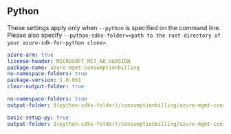 ## Python

These settings apply only when `--python` is specified on the command line.
Please also specify `--python-sdks-folder=<path to the root directory of your azure-sdk-for-python clone>`.

``` yaml $(track2)
azure-arm: true
license-header: MICROSOFT_MIT_NO_VERSION
package-name: azure-mgmt-consumptionbilling
no-namespace-folders: true
package-version: 1.0.0b1
clear-output-folder: true
```

``` yaml $(python-mode) == 'update' && $(track2)
no-namespace-folders: true
output-folder: $(python-sdks-folder)/consumptionbilling/azure-mgmt-consumptionbilling/azure/mgmt/consumptionbilling
```

``` yaml $(python-mode) == 'create' && $(track2)
basic-setup-py: true
output-folder: $(python-sdks-folder)/consumptionbilling/azure-mgmt-consumptionbilling
```
